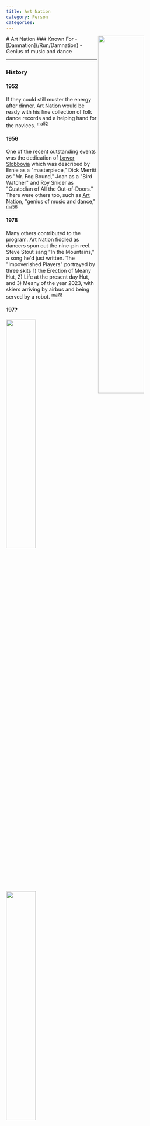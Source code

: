 ```yaml
---
title: Art Nation
category: Person
categories:
---
```

<img src="https://raw.githubusercontent.com/MeanyLodge/meanylodge.github.com/assets/img/2000_-Art-Nation.jpeg" style="width: 50%;" align="right">
# Art Nation
### Known For
- [Damnation](/Run/Damnation)
- Genius of music and dance

---
### History
#### 1952

If they could still muster the energy after dinner, [Art Nation](/Person/Art-Nation) would be ready with his fine collection of folk dance records and a helping hand for the novices. <sup>[ma52][]</sup>

#### 1956

One of the recent outstanding events was the dedication of [Lower Slobbovia](/Run/Lower-Slobbovia) which was described by Ernie as a "masterpiece," Dick Merritt as "Mr. Fog Bound," Joan as a "Bird Watcher" and Roy Snider as "Custodian of All the Out-of-Doors." There were others too, such as [Art Nation](/Person/Art-Nation), "genius of music and dance," <sup>[ma56][]</sup>

#### 1978

Many others contributed to the program. Art Nation fiddled as dancers spun out the nine-pin reel. Steve Stout sang "In the Mountains," a song he'd just written. The "Impoverished Players" portrayed by three skits 1) the Erection of Meany Hut, 2) Life at the present day Hut, and 3) Meany of the year 2023, with skiers arriving by airbus and being served by a robot. <sup>[ma78][]</sup>

#### 197?

<img src="https://raw.githubusercontent.com/MeanyLodge/meanylodge.github.com/assets/img/197n-Art-Nation.jpeg" style="width: 40%">
<img src="https://raw.githubusercontent.com/MeanyLodge/meanylodge.github.com/assets/img/197n-Head-Pole.jpeg" style="width: 40%">

#### 1979

Special thanks go to musicians Richard Swensson, [Art Nation](/Person/Art-Nation), Lyle Schaefer, Frank Gilbert, Jim Noyes, Roy Wagner, Olemara Peters, and the Speldosan Group. Also the Mountaineer Players presented three delightful performances: The Story Theatre, Who Murdered Who, and a musical review, F.M. at P.M. Thanks also to Jack Reid and Michael Clarke who did great jobs with their slide shows of recent trips. <sup>[ma79][]</sup>

[ma52]: /Mountaineer-Annual#1952
[ma56]: /Mountaineer-Annual#1956
[ma78]: /Mountaineer-Annual#1978
[ma79]: /Mountaineer-Annual#1979

